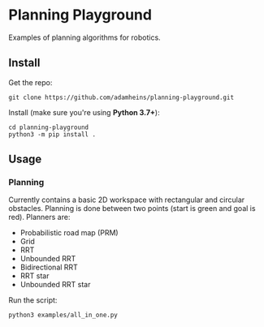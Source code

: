# Planning Playground

Examples of planning algorithms for robotics.

## Install

Get the repo:
```
git clone https://github.com/adamheins/planning-playground.git
```

Install (make sure you're using **Python 3.7+**):
```
cd planning-playground
python3 -m pip install .
```

## Usage

### Planning

Currently contains a basic 2D workspace with rectangular and circular
obstacles. Planning is done between two points (start is green and goal is
red). Planners are:

* Probabilistic road map (PRM)
* Grid
* RRT
* Unbounded RRT
* Bidirectional RRT
* RRT star
* Unbounded RRT star

Run the script:
```
python3 examples/all_in_one.py
```
